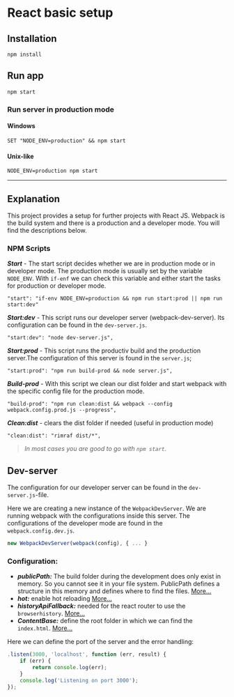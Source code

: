 # React basic setup

## Installation
```
npm install
```

## Run app
```
npm start
```

### **Run server in production mode**
#### Windows
```terminal
SET "NODE_ENV=production" && npm start
``` 
#### Unix-like
```terminal
NODE_ENV=production npm start
``` 
---
## Explanation
This project provides a setup for further projects with React JS. Webpack is the build system and there is a production and a developer mode. You will find the descriptions below.

### NPM Scripts
***Start*** - The start script decides whether we are in production mode or in developer mode.
The production mode is usually set by the variable `NODE_ENV`. With `if-enf` we can check this variable and either start the tasks for production or developer mode.
```
"start": "if-env NODE_ENV=production && npm run start:prod || npm run start:dev"
```

***Start:dev*** - This script runs our developer server (webpack-dev-server). Its configuration can be found in the `dev-server.js`.
```
"start:dev": "node dev-server.js",
```

***Start:prod*** - This script runs the productiv build and the production server.The configuration of this server is found in the `server.js`;
```
"start:prod": "npm run build-prod && node server.js",
```

***Build-prod*** - With this script we clean our dist folder and start webpack with the specific config file for the production mode.
```
"build-prod": "npm run clean:dist && webpack --config webpack.config.prod.js --progress",
```

***Clean:dist*** - clears the dist folder if needed (useful in production mode)

```
"clean:dist": "rimraf dist/*",
```

> *In most cases you are good to go with `npm start`.*

## Dev-server
The configuration for our developer server can be found in the `dev-server.js`-file.

Here we are creating a new instance of the `WebpackDevServer`. We are running webpack with the configurations inside this server. The configurations of the developer mode are found in the `webpack.config.dev.js`.

```Javascript
new WebpackDevServer(webpack(config), { ... }
```

### Configuration:
* ***publicPath:*** The build folder during the development does only exist in memory. So you cannot see it in your file system. PublicPath defines a structure in this memory and defines where to find the files. <a href="https://webpack.github.io/docs/webpack-dev-server.html#content-base" target="_blank">More...</a>
* ***hot:*** enable hot reloading <a href="https://webpack.github.io/docs/webpack-dev-server.html#hot-module-replacement" target="_blank">More...</a>
* ***historyApiFallback:*** needed for the react router to use the `browserhistory`. <a href="https://webpack.github.io/docs/webpack-dev-server.html#the-historyapifallback-option" target="_blank">More...</a>
* ***ContentBase:*** define the root folder in which we can find the `index.html`. <a href="https://webpack.github.io/docs/webpack-dev-server.html#content-base" target="_blank">More...</a>

Here we can define the port of the server and the error handling:

```Javascript
.listen(3000, 'localhost', function (err, result) {
    if (err) {
        return console.log(err);
    }
    console.log('Listening on port 3000');
});
```
